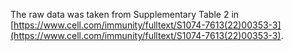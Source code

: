 The raw data was taken from Supplementary Table 2 in [https://www.cell.com/immunity/fulltext/S1074-7613(22)00353-3](https://www.cell.com/immunity/fulltext/S1074-7613(22)00353-3).
